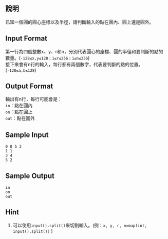 ## 說明 ##

已知一個圓的圓心座標以及半徑，請判斷輸入的點在圓內、圓上還是圓外。<br>

## Input Format ##

第一行為四個整數x、y、r和n，分別代表圓心的座標、圓的半徑和要判斷的點的數量。(`-128≤x,y≤128；1≤r≤256；1≤n≤256`)<br>
接下來會有n行的輸入，每行都有兩個數字，代表要判斷的點的位置。(`-128≤a,b≤128`)

## Output Format ##

輸出有n行，每行可能會是：<br>
`in`：點在圓內<br>
`on`：點在圓上<br>
`out`：點在圓外

## Sample Input ##
```
0 0 5 3
1 1
3 4
5 2
```

## Sample Output ##
```
in
on
out
```

## Hint ##
1. 可以使用`input().split()`來切割輸入。(例：`x, y, r, n=map(int, input().split())` )